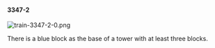 #### 3347-2
![train-3347-2-0.png](https://github.com/lil-lab/nlvr/raw/master/nlvr/train/images/49/train-3347-2-0.png "train-3347-2-0.png")

There is a blue block as the base of a tower with at least three blocks.